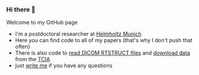 ### Hi there 👋

Welcome to my GitHub page

*  I'm a postdoctoral researcher at [Helmholtz Munich](https://compai-lab.github.io/)
*  Here you can find code to all of my papers (that's why I don't push that often)
*  There is also code to [read DICOM RTSTRUCT files](https://github.com/LangDaniel/dicom_reader) and [download data](https://github.com/LangDaniel/TCIA_client) from the [TCIA](https://www.cancerimagingarchive.net/)
*  just [write me](mailto:daniel.lang@tum.de) if you have any questions

<!--
**LangDaniel/LangDaniel** is a ✨ _special_ ✨ repository because its `README.md` (this file) appears on your GitHub profile.

Here are some ideas to get you started:

- 🔭 I’m currently working on ...
- 🌱 I’m currently learning ...
- 👯 I’m looking to collaborate on ...
- 🤔 I’m looking for help with ...
- 💬 Ask me about ...
- 📫 How to reach me: ...
- 😄 Pronouns: ...
- ⚡ Fun fact: ...
-->
